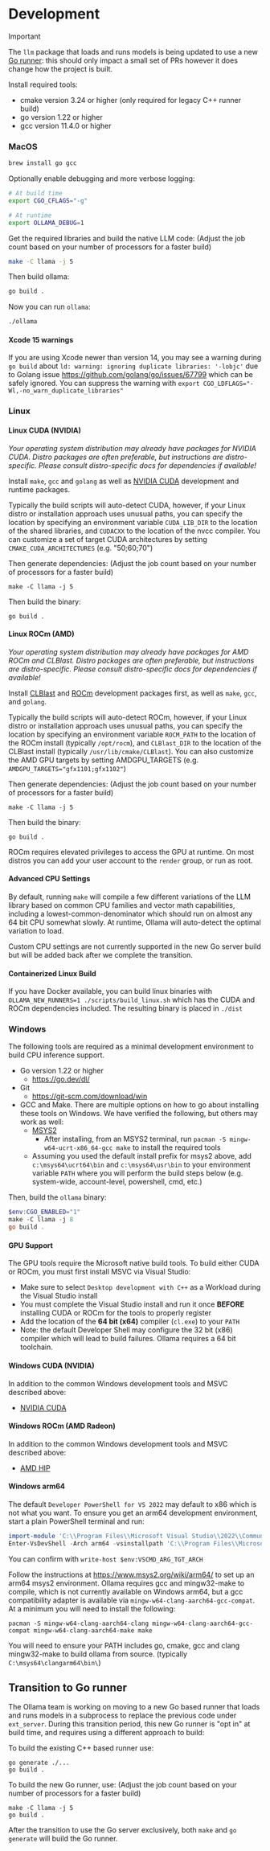 # Development

> [!IMPORTANT]
> The `llm` package that loads and runs models is being updated to use a new [Go runner](#transition-to-go-runner): this should only impact a small set of PRs however it does change how the project is built.

Install required tools:

- cmake version 3.24 or higher (only required for legacy C++ runner build)
- go version 1.22 or higher
- gcc version 11.4.0 or higher


### MacOS

```bash
brew install go gcc
```

Optionally enable debugging and more verbose logging:

```bash
# At build time
export CGO_CFLAGS="-g"

# At runtime
export OLLAMA_DEBUG=1
```

Get the required libraries and build the native LLM code:  (Adjust the job count based on your number of processors for a faster build)

```bash
make -C llama -j 5
```

Then build ollama:

```bash
go build .
```

Now you can run `ollama`:

```bash
./ollama
```

#### Xcode 15 warnings

If you are using Xcode newer than version 14, you may see a warning during `go build` about `ld: warning: ignoring duplicate libraries: '-lobjc'` due to Golang issue https://github.com/golang/go/issues/67799 which can be safely ignored.  You can suppress the warning with `export CGO_LDFLAGS="-Wl,-no_warn_duplicate_libraries"`

### Linux

#### Linux CUDA (NVIDIA)

_Your operating system distribution may already have packages for NVIDIA CUDA. Distro packages are often preferable, but instructions are distro-specific. Please consult distro-specific docs for dependencies if available!_

Install `make`, `gcc` and `golang` as well as [NVIDIA CUDA](https://developer.nvidia.com/cuda-downloads)
development and runtime packages.

Typically the build scripts will auto-detect CUDA, however, if your Linux distro
or installation approach uses unusual paths, you can specify the location by
specifying an environment variable `CUDA_LIB_DIR` to the location of the shared
libraries, and `CUDACXX` to the location of the nvcc compiler. You can customize
a set of target CUDA architectures by setting `CMAKE_CUDA_ARCHITECTURES` (e.g. "50;60;70")

Then generate dependencies:  (Adjust the job count based on your number of processors for a faster build)

```
make -C llama -j 5
```

Then build the binary:

```
go build .
```

#### Linux ROCm (AMD)

_Your operating system distribution may already have packages for AMD ROCm and CLBlast. Distro packages are often preferable, but instructions are distro-specific. Please consult distro-specific docs for dependencies if available!_

Install [CLBlast](https://github.com/CNugteren/CLBlast/blob/master/doc/installation.md) and [ROCm](https://rocm.docs.amd.com/en/latest/) development packages first, as well as `make`, `gcc`, and `golang`.

Typically the build scripts will auto-detect ROCm, however, if your Linux distro
or installation approach uses unusual paths, you can specify the location by
specifying an environment variable `ROCM_PATH` to the location of the ROCm
install (typically `/opt/rocm`), and `CLBlast_DIR` to the location of the
CLBlast install (typically `/usr/lib/cmake/CLBlast`). You can also customize
the AMD GPU targets by setting AMDGPU_TARGETS (e.g. `AMDGPU_TARGETS="gfx1101;gfx1102"`)

Then generate dependencies:  (Adjust the job count based on your number of processors for a faster build)

```
make -C llama -j 5
```

Then build the binary:

```
go build .
```

ROCm requires elevated privileges to access the GPU at runtime. On most distros you can add your user account to the `render` group, or run as root.

#### Advanced CPU Settings

By default, running `make` will compile a few different variations
of the LLM library based on common CPU families and vector math capabilities,
including a lowest-common-denominator which should run on almost any 64 bit CPU
somewhat slowly. At runtime, Ollama will auto-detect the optimal variation to
load. 

Custom CPU settings are not currently supported in the new Go server build but will be added back after we complete the transition.

#### Containerized Linux Build

If you have Docker available, you can build linux binaries with `OLLAMA_NEW_RUNNERS=1 ./scripts/build_linux.sh` which has the CUDA and ROCm dependencies included. The resulting binary is placed in `./dist`

### Windows

The following tools are required as a minimal development environment to build CPU inference support.

- Go version 1.22 or higher
  - https://go.dev/dl/
- Git
  - https://git-scm.com/download/win
- GCC and Make.  There are multiple options on how to go about installing these tools on Windows.  We have verified the following, but others may work as well:  
  - [MSYS2](https://www.msys2.org/)
    - After installing, from an MSYS2 terminal, run `pacman -S mingw-w64-ucrt-x86_64-gcc make` to install the required tools
  - Assuming you used the default install prefix for msys2 above, add `c:\msys64\ucrt64\bin` and `c:\msys64\usr\bin` to your environment variable `PATH` where you will perform the build steps below (e.g. system-wide, account-level, powershell, cmd, etc.)

Then, build the `ollama` binary:

```powershell
$env:CGO_ENABLED="1"
make -C llama -j 8
go build .
```

#### GPU Support

The GPU tools require the Microsoft native build tools.  To build either CUDA or ROCm, you must first install MSVC via Visual Studio:

- Make sure to select `Desktop development with C++` as a Workload during the Visual Studio install
- You must complete the Visual Studio install and run it once **BEFORE** installing CUDA or ROCm for the tools to properly register
- Add the location of the **64 bit (x64)** compiler (`cl.exe`) to your `PATH`
- Note: the default Developer Shell may configure the 32 bit (x86) compiler which will lead to build failures.  Ollama requires a 64 bit toolchain.

#### Windows CUDA (NVIDIA)

In addition to the common Windows development tools and MSVC described above:

- [NVIDIA CUDA](https://docs.nvidia.com/cuda/cuda-installation-guide-microsoft-windows/index.html)

#### Windows ROCm (AMD Radeon)

In addition to the common Windows development tools and MSVC described above:

- [AMD HIP](https://www.amd.com/en/developer/resources/rocm-hub/hip-sdk.html)

#### Windows arm64

The default `Developer PowerShell for VS 2022` may default to x86 which is not what you want.  To ensure you get an arm64 development environment, start a plain PowerShell terminal and run:

```powershell
import-module 'C:\\Program Files\\Microsoft Visual Studio\\2022\\Community\\Common7\\Tools\\Microsoft.VisualStudio.DevShell.dll'
Enter-VsDevShell -Arch arm64 -vsinstallpath 'C:\\Program Files\\Microsoft Visual Studio\\2022\\Community' -skipautomaticlocation
```

You can confirm with `write-host $env:VSCMD_ARG_TGT_ARCH`

Follow the instructions at https://www.msys2.org/wiki/arm64/ to set up an arm64 msys2 environment.  Ollama requires gcc and mingw32-make to compile, which is not currently available on Windows arm64, but a gcc compatibility adapter is available via `mingw-w64-clang-aarch64-gcc-compat`. At a minimum you will need to install the following:

```
pacman -S mingw-w64-clang-aarch64-clang mingw-w64-clang-aarch64-gcc-compat mingw-w64-clang-aarch64-make make
```

You will need to ensure your PATH includes go, cmake, gcc and clang mingw32-make to build ollama from source. (typically `C:\msys64\clangarm64\bin\`)


## Transition to Go runner

The Ollama team is working on moving to a new Go based runner that loads and runs models in a subprocess to replace the previous code under `ext_server`. During this transition period, this new Go runner is "opt in" at build time, and requires using a different approach to build:

To build the existing C++ based runner use:
```
go generate ./...
go build .
```

To build the new Go runner, use: (Adjust the job count based on your number of processors for a faster build)

```
make -C llama -j 5
go build .
```

After the transition to use the Go server exclusively, both `make` and `go generate` will build the Go runner.